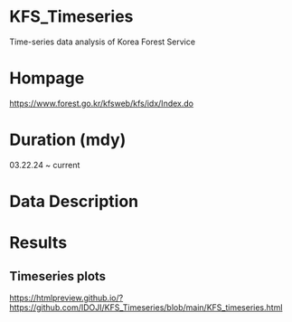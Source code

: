 # KFS_Timeseries
Time-series data analysis of Korea Forest Service

# Hompage
https://www.forest.go.kr/kfsweb/kfs/idx/Index.do

# Duration (mdy)
03.22.24 ~ current

# Data Description


# Results
## Timeseries plots
https://htmlpreview.github.io/?https://github.com/IDOJI/KFS_Timeseries/blob/main/KFS_timeseries.html
